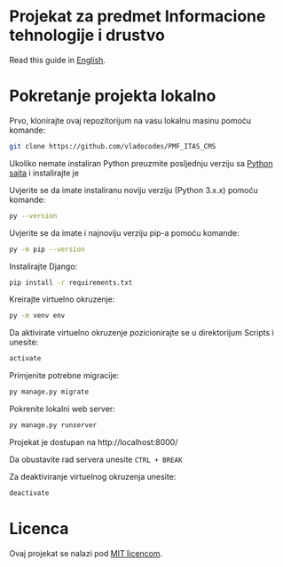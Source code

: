 # Projekat za predmet Informacione tehnologije i drustvo

Read this guide in [English](https://github.com/vladocodes/PMF_ITAS_CMS/blob/master/README.en.md).


# Pokretanje projekta lokalno

Prvo, klonirajte ovaj repozitorijum na vasu lokalnu masinu pomoću komande:

```bash
git clone https://github.com/vladocodes/PMF_ITAS_CMS
```

Ukoliko nemate instaliran Python preuzmite posljednju verziju sa [Python sajta](https://www.python.org/downloads/windows/) i instalirajte je

Uvjerite se da imate instaliranu noviju verziju (Python 3.x.x) pomoću komande:

```bash
py --version
```

Uvjerite se da imate i najnoviju verziju pip-a pomoću komande:

```bash
py -m pip --version
```

Instalirajte Django:

```bash
pip install -r requirements.txt
```

Kreirajte virtuelno okruzenje:

```bash
py -m venv env
```

Da aktivirate virtuelno okruzenje pozicionirajte se u direktorijum Scripts i unesite:
```bash
activate
```

Primjenite potrebne migracije:

```bash
py manage.py migrate
```

Pokrenite lokalni web server:

```bash
py manage.py runserver
```

Projekat je dostupan na http://localhost:8000/

Da obustavite rad servera unesite `CTRL + BREAK`

Za deaktiviranje virtuelnog okruzenja unesite:

```bash
deactivate
```

# Licenca
Ovaj projekat se nalazi pod [MIT licencom](https://github.com/vladocodes/PMF-ITAS-project/blob/master/LICENSE).  
